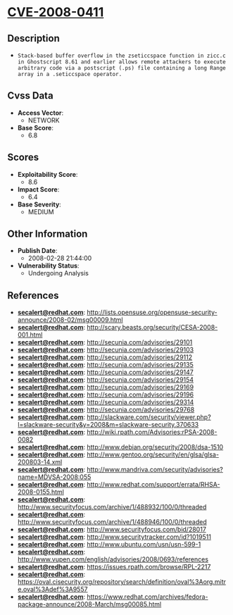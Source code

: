 
# [CVE-2008-0411](https://cve.mitre.org/cgi-bin/cvename.cgi?name=CVE-2008-0411)

## Description

- `Stack-based buffer overflow in the zseticcspace function in zicc.c in Ghostscript 8.61 and earlier allows remote attackers to execute arbitrary code via a postscript (.ps) file containing a long Range array in a .seticcspace operator.`

## Cvss Data

- **Access Vector**:
  - NETWORK
- **Base Score**:
  - 6.8

## Scores

- **Exploitability Score**:
  - 8.6
- **Impact Score**:
  - 6.4
- **Base Severity**:
  - MEDIUM

## Other Information

- **Publish Date**:
  - 2008-02-28 21:44:00
- **Vulnerability Status**:
  - Undergoing Analysis

## References

- **secalert@redhat.com**: http://lists.opensuse.org/opensuse-security-announce/2008-02/msg00009.html
- **secalert@redhat.com**: http://scary.beasts.org/security/CESA-2008-001.html
- **secalert@redhat.com**: http://secunia.com/advisories/29101
- **secalert@redhat.com**: http://secunia.com/advisories/29103
- **secalert@redhat.com**: http://secunia.com/advisories/29112
- **secalert@redhat.com**: http://secunia.com/advisories/29135
- **secalert@redhat.com**: http://secunia.com/advisories/29147
- **secalert@redhat.com**: http://secunia.com/advisories/29154
- **secalert@redhat.com**: http://secunia.com/advisories/29169
- **secalert@redhat.com**: http://secunia.com/advisories/29196
- **secalert@redhat.com**: http://secunia.com/advisories/29314
- **secalert@redhat.com**: http://secunia.com/advisories/29768
- **secalert@redhat.com**: http://slackware.com/security/viewer.php?l=slackware-security&y=2008&m=slackware-security.370633
- **secalert@redhat.com**: http://wiki.rpath.com/Advisories:rPSA-2008-0082
- **secalert@redhat.com**: http://www.debian.org/security/2008/dsa-1510
- **secalert@redhat.com**: http://www.gentoo.org/security/en/glsa/glsa-200803-14.xml
- **secalert@redhat.com**: http://www.mandriva.com/security/advisories?name=MDVSA-2008:055
- **secalert@redhat.com**: http://www.redhat.com/support/errata/RHSA-2008-0155.html
- **secalert@redhat.com**: http://www.securityfocus.com/archive/1/488932/100/0/threaded
- **secalert@redhat.com**: http://www.securityfocus.com/archive/1/488946/100/0/threaded
- **secalert@redhat.com**: http://www.securityfocus.com/bid/28017
- **secalert@redhat.com**: http://www.securitytracker.com/id?1019511
- **secalert@redhat.com**: http://www.ubuntu.com/usn/usn-599-1
- **secalert@redhat.com**: http://www.vupen.com/english/advisories/2008/0693/references
- **secalert@redhat.com**: https://issues.rpath.com/browse/RPL-2217
- **secalert@redhat.com**: https://oval.cisecurity.org/repository/search/definition/oval%3Aorg.mitre.oval%3Adef%3A9557
- **secalert@redhat.com**: https://www.redhat.com/archives/fedora-package-announce/2008-March/msg00085.html
